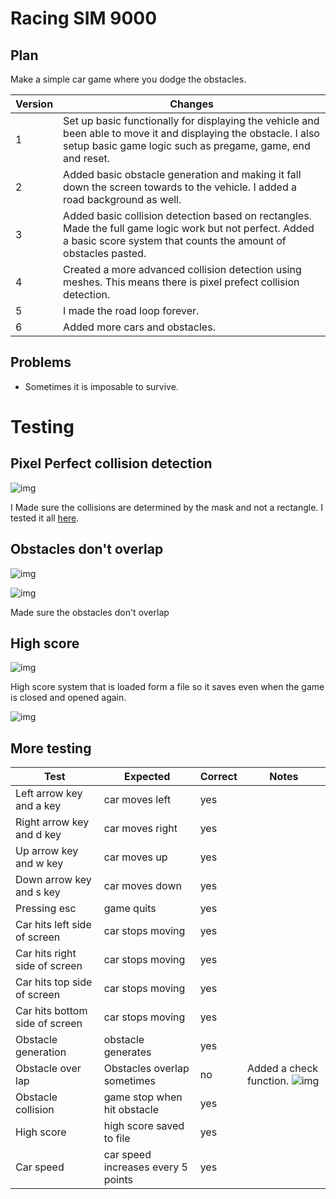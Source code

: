 # Racing SIM 9000

## Plan

Make a simple car game where you dodge the obstacles.

| Version | Changes                                                                                                                                                                        |
| ------- | ------------------------------------------------------------------------------------------------------------------------------------------------------------------------------ |
| 1       | Set up basic functionally for displaying the vehicle and been able to move it and displaying the obstacle. I also setup basic game logic such as pregame, game, end and reset. |
| 2       | Added basic obstacle generation and making it fall down the screen towards to the vehicle. I added a road background as well.                                                  |
| 3       | Added basic collision detection based on rectangles. Made the full game logic work but not perfect. Added a basic score system that counts the amount of obstacles pasted.     |
| 4       | Created a more advanced collision detection using meshes. This means there is pixel prefect collision detection.                                                               |
| 5       | I made the road loop forever.                                                                                                                                                  |
| 6       | Added more cars and obstacles.                                                                                                                                                 |

## Problems

- Sometimes it is imposable to survive.

# Testing

## Pixel Perfect collision detection

![img](https://i.imgur.com/Wp7JAYN.png)

I Made sure the collisions are determined by the mask and not a rectangle. I tested it all [here](https://youtu.be/7_uHLqEpxuE).

## Obstacles don't overlap

![img](https://i.imgur.com/Vkr1zHn.png)

![img](https://i.imgur.com/LvUpjjn.png)

Made sure the obstacles don't overlap

## High score

![img](https://i.imgur.com/wRMdu4x.png)

High score system that is loaded form a file so it saves even when the game is closed and opened again.

![img](https://i.imgur.com/mmE4A24.png)

## More testing

| Test                           | Expected                           | Correct | Notes                                                           |
| ------------------------------ | ---------------------------------- | ------- | --------------------------------------------------------------- |
| Left arrow key and a key       | car moves left                     | yes     |                                                                 |
| Right arrow key and d key      | car moves right                    | yes     |                                                                 |
| Up arrow key and w key         | car moves up                       | yes     |                                                                 |
| Down arrow key and s key       | car moves down                     | yes     |                                                                 |
| Pressing esc                   | game quits                         | yes     |                                                                 |
| Car hits left side of screen   | car stops moving                   | yes     |                                                                 |
| Car hits right side of screen  | car stops moving                   | yes     |                                                                 |
| Car hits top side of screen    | car stops moving                   | yes     |                                                                 |
| Car hits bottom side of screen | car stops moving                   | yes     |                                                                 |
| Obstacle generation            | obstacle generates                 | yes     |                                                                 |
| Obstacle over lap              | Obstacles overlap sometimes        | no      | Added a check function. ![img](https://i.imgur.com/MkJAzT2.png) |
| Obstacle collision             | game stop when hit obstacle        | yes     |                                                                 |
| High score                     | high score saved to file           | yes     |                                                                 |
| Car speed                      | car speed increases every 5 points | yes     |                                                                 |
